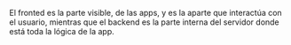 El fronted es la parte visible, de las apps, y es la aparte que interactúa con el usuario,
mientras que el backend es la parte interna del servidor donde está toda la lógica de la app.